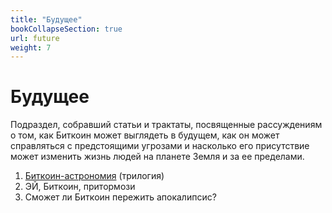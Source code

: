 ```yaml
---
title: "Будущее"
bookCollapseSection: true
url: future
weight: 7
---
```


# Будущее

Подраздел, собравший статьи и трактаты, посвященные рассуждениям о том, как Биткоин может выглядеть в будущем, как он может справляться с предстоящими угрозами и насколько его присутствие может изменить жизнь людей на планете Земля и за ее пределами.

1. [Биткоин-астрономия](./bitcoin-astronomy/) (трилогия)
2. ЭЙ, Биткоин, притормози
3. Сможет ли Биткоин пережить апокалипсис?
